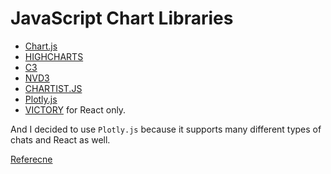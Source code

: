 # JavaScript Chart Libraries

- [Chart.js](https://www.chartjs.org/)
- [HIGHCHARTS](https://www.highcharts.com/)
- [C3](http://c3js.org/)
- [NVD3](http://nvd3.org/)
- [CHARTIST.JS](https://gionkunz.github.io/chartist-js/)
- [Plotly.js](https://plot.ly/javascript/)
- [VICTORY](https://formidable.com/open-source/victory/) for React only.

And I decided to use `Plotly.js` because it supports many different types of chats and React as well.

[Referecne](https://blog.sicara.com/compare-best-javascript-chart-libraries-2017-89fbe8cb112d)
